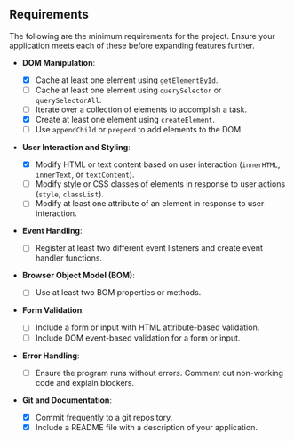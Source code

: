 ## Requirements

The following are the minimum requirements for the project. Ensure your application meets each of these before expanding features further.

- **DOM Manipulation**:

  - [x] Cache at least one element using `getElementById`.
  - [ ] Cache at least one element using `querySelector` or `querySelectorAll`.
  - [ ] Iterate over a collection of elements to accomplish a task.
  - [x] Create at least one element using `createElement`.
  - [ ] Use `appendChild` or `prepend` to add elements to the DOM.

- **User Interaction and Styling**:

  - [x] Modify HTML or text content based on user interaction (`innerHTML`, `innerText`, or `textContent`).
  - [ ] Modify style or CSS classes of elements in response to user actions (`style`, `classList`).
  - [ ] Modify at least one attribute of an element in response to user interaction.

- **Event Handling**:

  - [ ] Register at least two different event listeners and create event handler functions.

- **Browser Object Model (BOM)**:

  - [ ] Use at least two BOM properties or methods.

- **Form Validation**:

  - [ ] Include a form or input with HTML attribute-based validation.
  - [ ] Include DOM event-based validation for a form or input.

- **Error Handling**:

  - [ ] Ensure the program runs without errors. Comment out non-working code and explain blockers.

- **Git and Documentation**:
  - [x] Commit frequently to a git repository.
  - [x] Include a README file with a description of your application.
